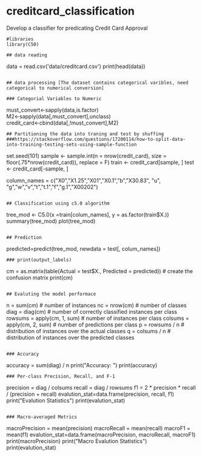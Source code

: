 # creditcard_classification
Develop a classifier for predicating Credit  Card Approval 


```
#libraries  
library(C50)

## data reading 
```
data = read.csv('data/creditcard.csv')
print(head(data))
```

## data processing [The dataset contains categorical varibles, need categorical to numerical conversion] 

### Categorial Variables to Numeric 

```
must_convert<-sapply(data,is.factor)      
M2<-sapply(data[,must_convert],unclass)    
credit_card<-cbind(data[,!must_convert],M2) 
```
## Partitioning the data into traning and test by shuffing  
###https://stackoverflow.com/questions/17200114/how-to-split-data-into-training-testing-sets-using-sample-function

```
set.seed(101) 
sample <- sample.int(n = nrow(credit_card), size = floor(.75*nrow(credit_card)), replace = F)
train <- credit_card[sample, ]
test  <- credit_card[-sample, ]

column_names = c("X0","X1.25","X01","X0.1","b","X30.83", "u", "g","w","v","t","t.1","f","g.1","X00202")
```

## Classification using c5.0 algorithm 

```
tree_mod <- C5.0(x =train[colum_names], y = as.factor(train$X.))
summary(tree_mod)
plot(tree_mod)
```

## Prediction 

```
predicted=predict(tree_mod, newdata = test[, colum_names])
```
### print(output_labels)

```
cm = as.matrix(table(Actual = test$X., Predicted = predicted)) # create the confusion matrix
print(cm)
```

## Evaluting the model performace

```
n = sum(cm) # number of instances
nc = nrow(cm) # number of classes
diag = diag(cm) # number of correctly classified instances per class 
rowsums = apply(cm, 1, sum) # number of instances per class
colsums = apply(cm, 2, sum) # number of predictions per class
p = rowsums / n # distribution of instances over the actual classes
q = colsums / n # distribution of instances over the predicted classes
```

### Accuracy 
```
accuracy = sum(diag) / n 
print("Accuracy: ")
print(accuracy)
```
### Per-class Precision, Recall, and F-1

```
precision = diag / colsums 
recall = diag / rowsums 
f1 = 2 * precision * recall / (precision + recall) 
evalution_stat=data.frame(precision, recall, f1)
print("Evalution Statistics")
print(evalution_stat)
```

### Macro-averaged Metrics

```
macroPrecision = mean(precision)
macroRecall = mean(recall)
macroF1 = mean(f1)
evalution_stat=data.frame(macroPrecision, macroRecall, macroF1)
print(macroPrecision)
print("Macro Evalution Statistics")
print(evalution_stat)
```


